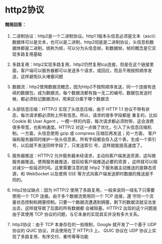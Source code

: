 # http2协议

#### 精简回答：

1. 二进制协议：http2是一个二进制协议。http1.1版本头信息必须是文本（ascii）数据体可以是文本，也可以是二进制，http2彻底是二进制协议，头信息和数据体都是二进制，统称为帧，可以分为头信息帧，和数据帧，帧的概念是它实现多路复用基础

2. 多路复用：http2实现多路复用，http2仍然复用tcp连接，但是在这个链接里面，客户端可以服务器都可以发送多个请求，或回应，而且不用按照顺序发送，这样避免队头堵塞问题

3. 数据流：http2使用数据流概念，因为http2不按照顺序发送，同一个连接有连续的数据包，成为数据流，每个数据流都有独一无二的编号。数据包发送时候，都必须标记数据流id，用来区分属于哪个数据流

4. 头部信息压缩：HTTP/2 实现了头信息压缩，由于 HTTP 1.1 协议不带有状态，每次请求都必须附上所有信息。所以，请求的很多字段都是 重复的，比如 Cookie 和 User Agent ，一模一样的内容，每次请求都必须附带，这会浪费很多带宽，也影响速度。HTTP/2 对这一点做了优化，引入了头信息压缩机制。一方面，头信息使用 gzip 或 compress 压缩后再发送；另一方面， 客户端和服务器同时维护一张头信息表，所有字段都会存入这个表，生成一个索引号，以后就不发送同样字段了，只发送索引 号，这样就能提高速度了。

5. 服务器推送：HTTP/2 允许服务器未经请求，主动向客户端发送资源，这叫做服务器推送。使用服务器推送，提前给客户端推送必要的资源 ，这样就可以相对减少一些延迟时间。这里需要注意的是 http2 下服务器主动推送的是静态资源，和 WebSocket 以及使用 SSE 等方式向客户端发送即时数据的推送是不同的。

6. http2协议缺点：因为 HTTP/2 使用了多路复用，一般来说同一域名下只需要使用一个 TCP 连接。由于多个数据流使用同一个 TCP 连接，遵 守同一个流量状态控制和拥塞控制。只要一个数据流遭遇到拥塞，剩下的数据流就没法发出去，这样就导致了后面的所有数据都 会被阻塞。HTTP/2 出现的这个问题是由于其使用 TCP 协议的问题，与它本身的实现其实并没有多大关系。

7. http3协议：由于 TCP 本身存在的一些限制，Google 就开发了一个基于 UDP 协议的 QUIC 协议，并且使用在了 HTTP/3 上。 QUIC 协议在 UDP 协议上实现了多路复用、有序交付、重传等等功能
